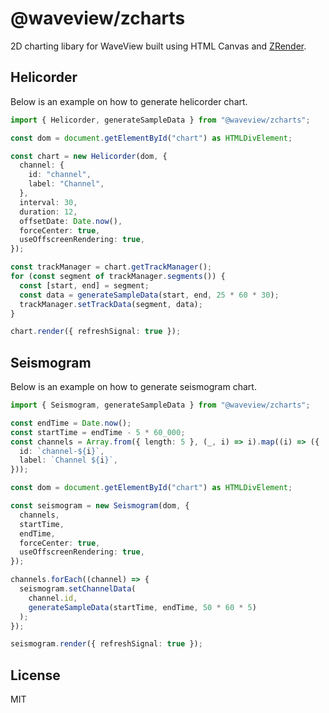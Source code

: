 # @waveview/zcharts

2D charting libary for WaveView built using HTML Canvas and
[ZRender](https://ecomfe.github.io/zrender/).

## Helicorder

Below is an example on how to generate helicorder chart.

```ts
import { Helicorder, generateSampleData } from "@waveview/zcharts";

const dom = document.getElementById("chart") as HTMLDivElement;

const chart = new Helicorder(dom, {
  channel: {
    id: "channel",
    label: "Channel",
  },
  interval: 30,
  duration: 12,
  offsetDate: Date.now(),
  forceCenter: true,
  useOffscreenRendering: true,
});

const trackManager = chart.getTrackManager();
for (const segment of trackManager.segments()) {
  const [start, end] = segment;
  const data = generateSampleData(start, end, 25 * 60 * 30);
  trackManager.setTrackData(segment, data);
}

chart.render({ refreshSignal: true });
```

## Seismogram

Below is an example on how to generate seismogram chart.

```ts
import { Seismogram, generateSampleData } from "@waveview/zcharts";

const endTime = Date.now();
const startTime = endTime - 5 * 60_000;
const channels = Array.from({ length: 5 }, (_, i) => i).map((i) => ({
  id: `channel-${i}`,
  label: `Channel ${i}`,
}));

const dom = document.getElementById("chart") as HTMLDivElement;

const seismogram = new Seismogram(dom, {
  channels,
  startTime,
  endTime,
  forceCenter: true,
  useOffscreenRendering: true,
});

channels.forEach((channel) => {
  seismogram.setChannelData(
    channel.id,
    generateSampleData(startTime, endTime, 50 * 60 * 5)
  );
});

seismogram.render({ refreshSignal: true });
```

## License

MIT
